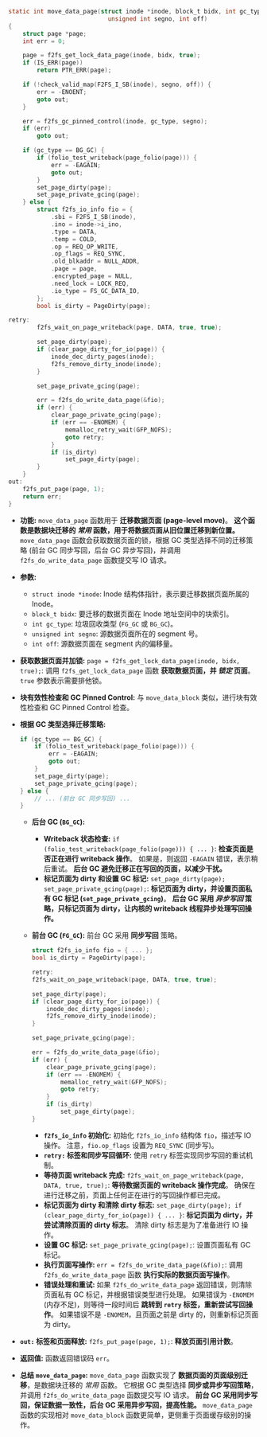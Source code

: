 ```c
static int move_data_page(struct inode *inode, block_t bidx, int gc_type,
							unsigned int segno, int off)
{
	struct page *page;
	int err = 0;

	page = f2fs_get_lock_data_page(inode, bidx, true);
	if (IS_ERR(page))
		return PTR_ERR(page);

	if (!check_valid_map(F2FS_I_SB(inode), segno, off)) {
		err = -ENOENT;
		goto out;
	}

	err = f2fs_gc_pinned_control(inode, gc_type, segno);
	if (err)
		goto out;

	if (gc_type == BG_GC) {
		if (folio_test_writeback(page_folio(page))) {
			err = -EAGAIN;
			goto out;
		}
		set_page_dirty(page);
		set_page_private_gcing(page);
	} else {
		struct f2fs_io_info fio = {
			.sbi = F2FS_I_SB(inode),
			.ino = inode->i_ino,
			.type = DATA,
			.temp = COLD,
			.op = REQ_OP_WRITE,
			.op_flags = REQ_SYNC,
			.old_blkaddr = NULL_ADDR,
			.page = page,
			.encrypted_page = NULL,
			.need_lock = LOCK_REQ,
			.io_type = FS_GC_DATA_IO,
		};
		bool is_dirty = PageDirty(page);

retry:
		f2fs_wait_on_page_writeback(page, DATA, true, true);

		set_page_dirty(page);
		if (clear_page_dirty_for_io(page)) {
			inode_dec_dirty_pages(inode);
			f2fs_remove_dirty_inode(inode);
		}

		set_page_private_gcing(page);

		err = f2fs_do_write_data_page(&fio);
		if (err) {
			clear_page_private_gcing(page);
			if (err == -ENOMEM) {
				memalloc_retry_wait(GFP_NOFS);
				goto retry;
			}
			if (is_dirty)
				set_page_dirty(page);
		}
	}
out:
	f2fs_put_page(page, 1);
	return err;
}
```

*   **功能:** `move_data_page` 函数用于 **迁移数据页面 (page-level move)**。  **这个函数是数据块迁移的 *常用* 函数，用于将数据页面从旧位置迁移到新位置。**  `move_data_page` 函数会获取数据页面的锁，根据 GC 类型选择不同的迁移策略 (前台 GC 同步写回，后台 GC 异步写回)，并调用 `f2fs_do_write_data_page` 函数提交写 IO 请求。

*   **参数:**
    *   `struct inode *inode`:  Inode 结构体指针，表示要迁移数据页面所属的 Inode。
    *   `block_t bidx`:  要迁移的数据页面在 Inode 地址空间中的块索引。
    *   `int gc_type`:  垃圾回收类型 (`FG_GC` 或 `BG_GC`)。
    *   `unsigned int segno`:  源数据页面所在的 segment 号。
    *   `int off`:  源数据页面在 segment 内的偏移量。

*   **获取数据页面并加锁:**  `page = f2fs_get_lock_data_page(inode, bidx, true);`:  调用 `f2fs_get_lock_data_page` 函数 **获取数据页面，并 *锁定* 页面**。  `true` 参数表示需要排他锁。

*   **块有效性检查和 GC Pinned Control:**  与 `move_data_block` 类似，进行块有效性检查和 GC Pinned Control 检查。

*   **根据 GC 类型选择迁移策略:**
    ```c
    if (gc_type == BG_GC) {
        if (folio_test_writeback(page_folio(page))) {
            err = -EAGAIN;
            goto out;
        }
        set_page_dirty(page);
        set_page_private_gcing(page);
    } else {
        // ... (前台 GC 同步写回) ...
    }
    ```
    *   **后台 GC (`BG_GC`):**
        *   **Writeback 状态检查:**  `if (folio_test_writeback(page_folio(page))) { ... }`:  **检查页面是否正在进行 writeback 操作**。  如果是，则返回 `-EAGAIN` 错误，表示稍后重试。  **后台 GC 避免迁移正在写回的页面，以减少干扰。**
        *   **标记页面为 dirty 和设置 GC 标记:**  `set_page_dirty(page); set_page_private_gcing(page);`:  **标记页面为 dirty，并设置页面私有 GC 标记 (`set_page_private_gcing`)**。  **后台 GC 采用 *异步写回* 策略，只标记页面为 dirty，让内核的 writeback 线程异步处理写回操作。**

    *   **前台 GC (`FG_GC`):**  前台 GC 采用 **同步写回** 策略。
        ```c
        struct f2fs_io_info fio = { ... };
        bool is_dirty = PageDirty(page);

        retry:
        f2fs_wait_on_page_writeback(page, DATA, true, true);

        set_page_dirty(page);
        if (clear_page_dirty_for_io(page)) {
            inode_dec_dirty_pages(inode);
            f2fs_remove_dirty_inode(inode);
        }

        set_page_private_gcing(page);

        err = f2fs_do_write_data_page(&fio);
        if (err) {
            clear_page_private_gcing(page);
            if (err == -ENOMEM) {
                memalloc_retry_wait(GFP_NOFS);
                goto retry;
            }
            if (is_dirty)
                set_page_dirty(page);
        }
        ```
        *   **`f2fs_io_info` 初始化:**  初始化 `f2fs_io_info` 结构体 `fio`，描述写 IO 操作。  注意，`fio.op_flags` 设置为 `REQ_SYNC` (同步写)。
        *   **`retry:` 标签和同步写回循环:**  使用 `retry` 标签实现同步写回的重试机制。
        *   **等待页面 writeback 完成:**  `f2fs_wait_on_page_writeback(page, DATA, true, true);`:  **等待数据页面的 writeback 操作完成**。  确保在进行迁移之前，页面上任何正在进行的写回操作都已完成。
        *   **标记页面为 dirty 和清除 dirty 标志:**  `set_page_dirty(page); if (clear_page_dirty_for_io(page)) { ... }`:  **标记页面为 dirty，并尝试清除页面的 dirty 标志**。  清除 dirty 标志是为了准备进行 IO 操作。
        *   **设置 GC 标记:**  `set_page_private_gcing(page);`:  设置页面私有 GC 标记。
        *   **执行页面写操作:**  `err = f2fs_do_write_data_page(&fio);`:  调用 `f2fs_do_write_data_page` 函数 **执行实际的数据页面写操作**。
        *   **错误处理和重试:**  如果 `f2fs_do_write_data_page` 返回错误，则清除页面私有 GC 标记，并根据错误类型进行处理。  如果错误为 `-ENOMEM` (内存不足)，则等待一段时间后 **跳转到 `retry` 标签，重新尝试写回操作**。  如果错误不是 `-ENOMEM`，且页面之前是 dirty 的，则重新标记页面为 dirty。

*   **`out:` 标签和页面释放:**  `f2fs_put_page(page, 1);`:  **释放页面引用计数**。

*   **返回值:**  函数返回错误码 `err`。

*   **总结 `move_data_page`:**  `move_data_page` 函数实现了 **数据页面的页面级别迁移**，是数据块迁移的 *常用* 函数。  它根据 GC 类型选择 **同步或异步写回策略**，并调用 `f2fs_do_write_data_page` 函数提交写 IO 请求。  **前台 GC 采用同步写回，保证数据一致性，后台 GC 采用异步写回，提高性能。**  `move_data_page` 函数的实现相对 `move_data_block` 函数更简单，更侧重于页面缓存级别的操作。